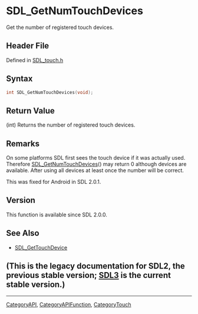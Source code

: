 # SDL_GetNumTouchDevices

Get the number of registered touch devices.

## Header File

Defined in [SDL_touch.h](https://github.com/libsdl-org/SDL/blob/SDL2/include/SDL_touch.h)

## Syntax

```c
int SDL_GetNumTouchDevices(void);
```

## Return Value

(int) Returns the number of registered touch devices.

## Remarks

On some platforms SDL first sees the touch device if it was actually used.
Therefore [SDL_GetNumTouchDevices](SDL_GetNumTouchDevices)() may return 0
although devices are available. After using all devices at least once the
number will be correct.

This was fixed for Android in SDL 2.0.1.

## Version

This function is available since SDL 2.0.0.

## See Also

- [SDL_GetTouchDevice](SDL_GetTouchDevice)


## (This is the legacy documentation for SDL2, the previous stable version; [SDL3](https://wiki.libsdl.org/SDL3/) is the current stable version.)



----
[CategoryAPI](CategoryAPI), [CategoryAPIFunction](CategoryAPIFunction), [CategoryTouch](CategoryTouch)

